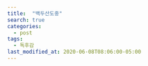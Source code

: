```yaml
---
title:  "백두산도중"
search: true
categories: 
  - post
tags:
  - 독후감
last_modified_at: 2020-06-08T08:06:00-05:00
---
```


